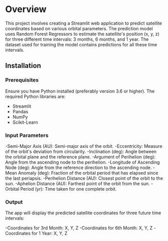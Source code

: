 # Overview
This project involves creating a Streamlit web application to predict satellite coordinates based on various orbital parameters. The prediction model uses Random Forest Regressors to estimate the satellite's position (x, y, z) for three different time intervals: 3 months, 6 months, and 1 year. The dataset used for training the model contains predictions for all these time intervals.

## Installation

### Prerequisites

Ensure you have Python installed (preferably version 3.6 or higher). The required Python libraries are:
- Streamlit
- Pandas
- NumPy
- Scikit-Learn

### Input Parameters
-Semi-Major Axis (AU): Semi-major axis of the orbit.
-Eccentricity: Measure of the orbit's deviation from circularity.
-Inclination (deg): Angle between the orbital plane and the reference plane.
-Argument of Perihelion (deg): Angle from the ascending node to the perihelion.
-Longitude of Ascending Node (deg): Angle from the reference direction to the ascending node.
-Mean Anomaly (deg): Fraction of the orbital period that has elapsed since the last periapsis.
-Perihelion Distance (AU): Closest point of the orbit to the sun.
-Aphelion Distance (AU): Farthest point of the orbit from the sun.
-Orbital Period (yr): Time taken for one complete orbit.

### Output
The app will display the predicted satellite coordinates for three future time intervals:

-Coordinates for 3rd Month: X, Y, Z
-Coordinates for 6th Month: X, Y, Z
-Coordinates for 1 Year: X, Y, Z
